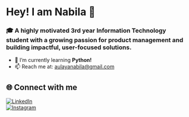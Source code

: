 # Hey! I am Nabila 🌸
### 🎓 A highly motivated 3rd year Information Technology student with a growing passion for product management and building impactful, user-focused solutions.  

- 🌱 I’m currently learning **Python!**    
- 📫 Reach me at: [aulayanabila@gmail.com](mailto:aulayanabila@gmail.com)  

## 🌐 Connect with me
[![LinkedIn](https://img.shields.io/badge/-LinkedIn-blue)](https://linkedin.com/in/aulayanabila)  
[![Instagram](https://img.shields.io/badge/-Instagram-pink)](https://instagram.com/aulayanabila)  
